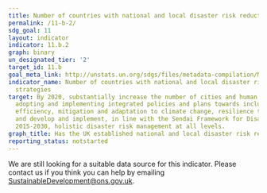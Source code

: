 ```yaml
---
title: Number of countries with national and local disaster risk reduction strategies
permalink: /11-b-2/
sdg_goal: 11
layout: indicator
indicator: 11.b.2
graph: binary
un_designated_tier: '2'
target_id: 11.b
goal_meta_link: http://unstats.un.org/sdgs/files/metadata-compilation/Metadata-Goal-11.pdf
indicator_name: Number of countries with national and local disaster risk reduction
  strategies
target: By 2020, substantially increase the number of cities and human settlements
  adopting and implementing integrated policies and plans towards inclusion, resource
  efficiency, mitigation and adaptation to climate change, resilience to disasters,
  and develop and implement, in line with the Sendai Framework for Disaster Risk Reduction
  2015-2030, holistic disaster risk management at all levels.
graph_title: Has the UK established national and local disaster risk reduction strategies?
reporting_status: notstarted
---
```


We are still looking for a suitable data source for this indicator. Please contact us if you think you can help by emailing <a href="mailto:SustainableDevelopment@ons.gov.uk">SustainableDevelopment@ons.gov.uk</a>.


